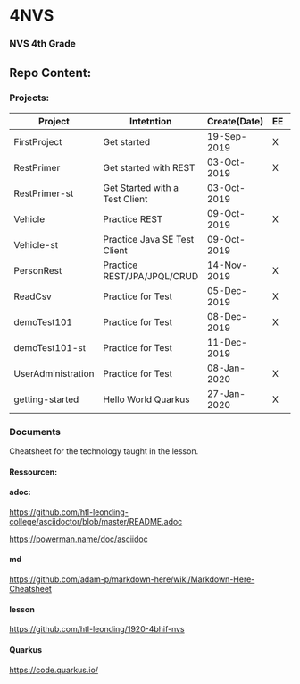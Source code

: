# 4NVS
### NVS 4th Grade

## Repo Content:
### Projects:
| Project  |  Intetntion | Create(Date)  | EE | Client | Technology |
|---|---|---|---|---|---|
| FirstProject | Get started | 19-Sep-2019  | X |  | WildFlay, DerbyDB |
| RestPrimer | Get started with REST | 03-Oct-2019 | X |   | Jakarta |
| RestPrimer-st | Get Started with a Test Client | 03-Oct-2019|   | X | Java SE |
| Vehicle | Practice REST | 09-Oct-2019 | X |   | --""-- |
| Vehicle-st | Practice Java SE Test Client | 09-Oct-2019 |   | X | --""-- |
| PersonRest | Practice REST/JPA/JPQL/CRUD | 14-Nov-2019 | X |   | --""-- |
| ReadCsv | Practice for Test | 05-Dec-2019 | X |   | --""-- |
| demoTest101 | Practice for Test | 08-Dec-2019 | X |   | --""-- |
| demoTest101-st | Practice for Test | 11-Dec-2019 |  | X | --""-- |
| UserAdministration | Practice for Test | 08-Jan-2020 | X |  | --""-- |
| getting-started | Hello World Quarkus | 27-Jan-2020 | X |  | Quarkus |

### Documents

Cheatsheet for the technology taught in the lesson.


#### Ressourcen:

#### adoc:
https://github.com/htl-leonding-college/asciidoctor/blob/master/README.adoc

https://powerman.name/doc/asciidoc

#### md
https://github.com/adam-p/markdown-here/wiki/Markdown-Here-Cheatsheet

#### lesson
https://github.com/htl-leonding/1920-4bhif-nvs

#### Quarkus
https://code.quarkus.io/